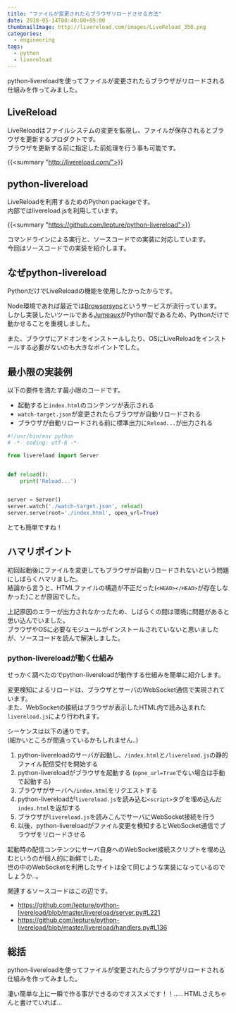 ```yaml
---
title: "ファイルが変更されたらブラウザリロードさせる方法"
date: 2018-05-14T00:40:00+09:00
thumbnailImage: http://livereload.com/images/LiveReload_350.png
categories:
  - engineering
tags:
  - python
  - livereload
---
```


python-livereloadを使ってファイルが変更されたらブラウザがリロードされる仕組みを作ってみました。

<!--more-->


<!--toc-->


LiveReload
----------

LiveReloadはファイルシステムの変更を監視し、ファイルが保存されるとブラウザを更新するプロダクトです。  
ブラウザを更新する前に指定した前処理を行う事も可能です。

{{<summary "http://livereload.com/">}}


python-livereload
-----------------

LiveReloadを利用するためのPython packageです。  
内部ではlivereload.jsを利用しています。

{{<summary "https://github.com/lepture/python-livereload">}}

コマンドラインによる実行と、ソースコードでの実装に対応しています。  
今回はソースコードでの実装を紹介します。


なぜpython-livereload
---------------------

PythonだけでLiveReloadの機能を使用したかったからです。

Node環境であれば最近では[Browsersync](https://browsersync.io/)というサービスが流行っています。  
しかし実装したいツールである[Jumeaux](https://github.com/tadashi-aikawa/jumeaux/)がPython製であるため、Pythonだけで動かせることを重視しました。

また、ブラウザにアドオンをインストールしたり、OSにLiveReloadをインストールする必要がないのも大きなポイントでした。


最小限の実装例
--------------

以下の要件を満たす最小限のコードです。

* 起動すると`index.html`のコンテンツが表示される
* `watch-target.json`が変更されたらブラウザが自動リロードされる
* ブラウザが自動リロードされる前に標準出力に`Reload...`が出力される


```python
#!/usr/bin/env python
# -*- coding: utf-8 -*-

from livereload import Server


def reload():
    print('Reload...')


server = Server()
server.watch('./watch-target.json', reload)
server.serve(root='./index.html', open_url=True)
```

とても簡単ですね！


ハマリポイント
--------------

初回起動後にファイルを変更してもブラウザが自動リロードされないという問題にしばらくハマリました。  
結論から言うと、HTMLファイルの構造が不正だった(`<HEAD></HEAD>`が存在しなかった)ことが原因でした。

上記原因のエラーが出力されなかったため、しばらくの間は環境に問題があると思い込んでいました。  
ブラウザやOSに必要なモジュールがインストールされていないと思いましたが、ソースコードを読んで解決しました。

### python-livereloadが動く仕組み

せっかく調べたのでpython-livereloadが動作する仕組みを簡単に紹介します。

変更検知によるリロードは、ブラウザとサーバのWebSocket通信で実現されています。  
また、WebSocketの接続はブラウザが表示したHTML内で読み込まれた`livereload.js`により行われます。

シーケンスは以下の通りです。  
(細かいところが間違っているかもしれません..)

1. python-livereloadのサーバが起動し、`/index.html`と`/livereload.js`の静的ファイル配信受付を開始する
2. python-livereloadがブラウザを起動する (`opne_url=True`でない場合は手動で起動する)
3. ブラウザがサーバへ`/index.html`をリクエストする
4. python-livereloadが`livereload.js`を読み込む`<script>`タグを埋め込んだ`index.html`を返却する
5. ブラウザが`livereload.js`を読みこんでサーバにWebSocket接続を行う
6. 以後、python-livereloadがファイル変更を検知するとWebSocket通信でブラウザをリロードさせる

起動時の配信コンテンツにサーバ自身へのWebSocket接続スクリプトを埋め込むというのが個人的に新鮮でした。  
世の中のWebSocketを利用したサイトは全て同じような実装になっているのでしょうか..。

関連するソースコードはこの辺です。

* https://github.com/lepture/python-livereload/blob/master/livereload/server.py#L221
* https://github.com/lepture/python-livereload/blob/master/livereload/handlers.py#L136


総括
----

python-livereloadを使ってファイルが変更されたらブラウザがリロードされる仕組みを作ってみました。

凄い簡単な上に一瞬で作る事ができるのでオススメです！！..... HTMLさえちゃんと書けていれば...

